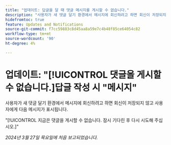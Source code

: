 ```yaml
---
title: "업데이트: 답글을 달 때 댓글 메시지를 게시할 수 없습니다."
description: "사용자가 새 댓글 달기 환경에서 메시지에 회신하려고 하면 회신이 저장되지 않고 사용자에게 메시지가 표시됩니다."
hidefromtoc: true
feature: Updates and Notifications
source-git-commit: f7cc59883c8d45aa8a59e7c4b48f85ce64054c82
workflow-type: tm+mt
source-wordcount: '90'
ht-degree: 4%

---
```



# 업데이트: &quot;[!UICONTROL 댓글을 게시할 수 없습니다.]답글 작성 시 &quot;메시지&quot;

사용자가 새 댓글 달기 환경에서 메시지에 회신하려고 하면 회신이 저장되지 않고 사용자에게 다음 메시지가 표시됩니다.

&quot;[!UICONTROL 지금은 댓글을 게시할 수 없습니다. 잠시 기다린 후 다시 시도해 주십시오.]&quot;

_2024년 3월 27일 목요일에 처음 보고되었습니다._

